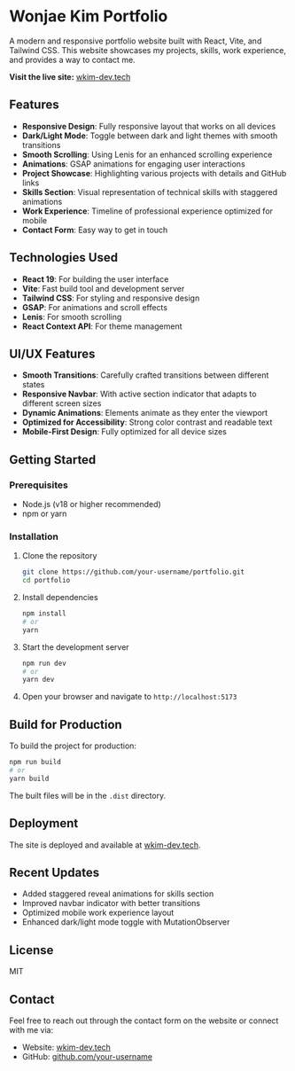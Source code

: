 # Wonjae Kim Portfolio

A modern and responsive portfolio website built with React, Vite, and Tailwind CSS. This website showcases my projects, skills, work experience, and provides a way to contact me.

**Visit the live site:** [wkim-dev.tech](https://wkim-dev.tech)

## Features

- **Responsive Design**: Fully responsive layout that works on all devices
- **Dark/Light Mode**: Toggle between dark and light themes with smooth transitions
- **Smooth Scrolling**: Using Lenis for an enhanced scrolling experience
- **Animations**: GSAP animations for engaging user interactions
- **Project Showcase**: Highlighting various projects with details and GitHub links
- **Skills Section**: Visual representation of technical skills with staggered animations
- **Work Experience**: Timeline of professional experience optimized for mobile
- **Contact Form**: Easy way to get in touch

## Technologies Used

- **React 19**: For building the user interface
- **Vite**: Fast build tool and development server
- **Tailwind CSS**: For styling and responsive design
- **GSAP**: For animations and scroll effects
- **Lenis**: For smooth scrolling
- **React Context API**: For theme management

## UI/UX Features

- **Smooth Transitions**: Carefully crafted transitions between different states
- **Responsive Navbar**: With active section indicator that adapts to different screen sizes
- **Dynamic Animations**: Elements animate as they enter the viewport
- **Optimized for Accessibility**: Strong color contrast and readable text
- **Mobile-First Design**: Fully optimized for all device sizes

## Getting Started

### Prerequisites

- Node.js (v18 or higher recommended)
- npm or yarn

### Installation

1. Clone the repository
   ```bash
   git clone https://github.com/your-username/portfolio.git
   cd portfolio
   ```

2. Install dependencies
   ```bash
   npm install
   # or
   yarn
   ```

3. Start the development server
   ```bash
   npm run dev
   # or
   yarn dev
   ```

4. Open your browser and navigate to `http://localhost:5173`

## Build for Production

To build the project for production:

```bash
npm run build
# or
yarn build
```

The built files will be in the `.dist` directory.

## Deployment

The site is deployed and available at [wkim-dev.tech](https://wkim-dev.tech).

## Recent Updates

- Added staggered reveal animations for skills section
- Improved navbar indicator with better transitions
- Optimized mobile work experience layout
- Enhanced dark/light mode toggle with MutationObserver

## License

MIT

## Contact

Feel free to reach out through the contact form on the website or connect with me via:

- Website: [wkim-dev.tech](https://wkim-dev.tech)
- GitHub: [github.com/your-username](https://github.com/your-username)
